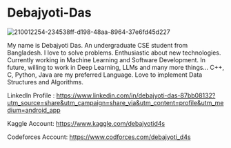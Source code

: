 # Debajyoti-Das
![210012254-234538ff-d198-48aa-8964-37e6fd45d227](https://github.com/user-attachments/assets/419a5ef5-c674-4666-8595-c4fea3f80d8b)

My name is Debajyoti Das. An undergraduate CSE student from Bangladesh. I love to solve problems. Enthusiastic about new technologies. Currently working in Machine Learning and Software Development. In future, willing to work in Deep Learning, LLMs and many more things... C++, C, Python, Java are my preferred Language. Love to implement Data Structures and Algorithms. 

LinkedIn Profile : https://www.linkedin.com/in/debajyoti-das-87bb08132?utm_source=share&utm_campaign=share_via&utm_content=profile&utm_medium=android_app

Kaggle Account: https://www.kaggle.com/debajyotid4s

Codeforces Account: https://www.codforces.com/debajyoti_d4s

